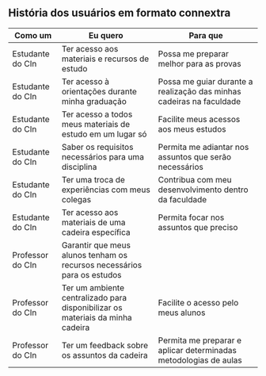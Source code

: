 ## História dos usuários em formato connextra
| Como um | Eu quero | Para que | 
|----------|----------|----------|
| Estudante do CIn         | Ter acesso aos materiais e recursos de estudo | Possa me preparar melhor para as provas| 
| Estudante do CIn         | Ter acesso à orientações durante minha graduação    | Possa me guiar durante a realização das minhas cadeiras na faculdade|
| Estudante do CIn         | Ter acesso a todos meus materiais de estudo em um lugar só  | Facilite meus acessos aos meus estudos |
| Estudante do CIn         | Saber os requisitos necessários para uma disciplina  | Permita me adiantar nos assuntos que serão necessários | 
| Estudante do CIn         | Ter uma troca de experiências com meus colegas  | Contribua com meu desenvolvimento dentro da faculdade  | 
| Estudante do CIn         | Ter acesso aos materiais de uma cadeira específica | Permita focar nos assuntos que preciso  | 
| Professor do CIn         | Garantir que meus alunos tenham os recursos necessários para os estudos | |Possam desenvolver suas habilidades de acordo com os aprendizados| 
| Professor do CIn         | Ter um ambiente centralizado para disponibilizar os materiais da minha cadeira   | Facilite o acesso pelo meus alunos |
| Professor do CIn         | Ter um feedback sobre os assuntos da cadeira  | Permita me preparar e aplicar determinadas metodologias de aulas |

